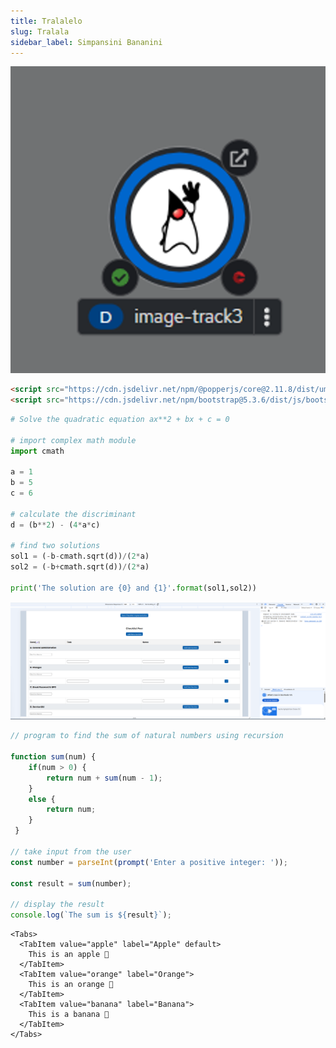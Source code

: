 ```yaml
---
title: Tralalelo
slug: Tralala
sidebar_label: Simpansini Bananini
---
```

![pod.png](https://raw.githubusercontent.com/KenniHK/docusaurus_CMS/main/static/img/pod.png)


```HTML
<script src="https://cdn.jsdelivr.net/npm/@popperjs/core@2.11.8/dist/umd/popper.min.js" integrity="sha384-I7E8VVD/ismYTF4hNIPjVp/Zjvgyol6VFvRkX/vR+Vc4jQkC+hVqc2pM8ODewa9r" crossorigin="anonymous"></script>
<script src="https://cdn.jsdelivr.net/npm/bootstrap@5.3.6/dist/js/bootstrap.min.js" integrity="sha384-RuyvpeZCxMJCqVUGFI0Do1mQrods/hhxYlcVfGPOfQtPJh0JCw12tUAZ/Mv10S7D" crossorigin="anonymous"></script>
```


```python
# Solve the quadratic equation ax**2 + bx + c = 0

# import complex math module
import cmath

a = 1
b = 5
c = 6

# calculate the discriminant
d = (b**2) - (4*a*c)

# find two solutions
sol1 = (-b-cmath.sqrt(d))/(2*a)
sol2 = (-b+cmath.sqrt(d))/(2*a)

print('The solution are {0} and {1}'.format(sol1,sol2))
```


![tesSS.png](https://raw.githubusercontent.com/KenniHK/docusaurus_CMS/main/static/img/tesSS.png)


```javascript
// program to find the sum of natural numbers using recursion

function sum(num) {
    if(num > 0) {
        return num + sum(num - 1);
    }
    else {
        return num;
    }
 }

// take input from the user
const number = parseInt(prompt('Enter a positive integer: '));

const result = sum(number);

// display the result
console.log(`The sum is ${result}`);
```

```
<Tabs>
  <TabItem value="apple" label="Apple" default>
    This is an apple 🍎
  </TabItem>
  <TabItem value="orange" label="Orange">
    This is an orange 🍊
  </TabItem>
  <TabItem value="banana" label="Banana">
    This is a banana 🍌
  </TabItem>
</Tabs>
```


